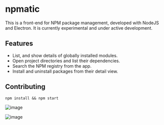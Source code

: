 # npmatic

This is a front-end for NPM package management, developed with NodeJS and Electron. It is currently experimental and under active development.

## Features

  * List, and show details of globally installed modules.
  * Open project directories and list their dependencies.
  * Search the NPM registry from the app.
  * Install and uninstall packages from their detail view.

## Contributing

````
npm install && npm start
````

![image](https://cloud.githubusercontent.com/assets/6859057/20433769/c0ab0a70-ad6a-11e6-8946-3b547ef07352.png)

![image](https://cloud.githubusercontent.com/assets/6859057/20433778/cbb363f4-ad6a-11e6-9b02-75a0bbec03f1.png)

